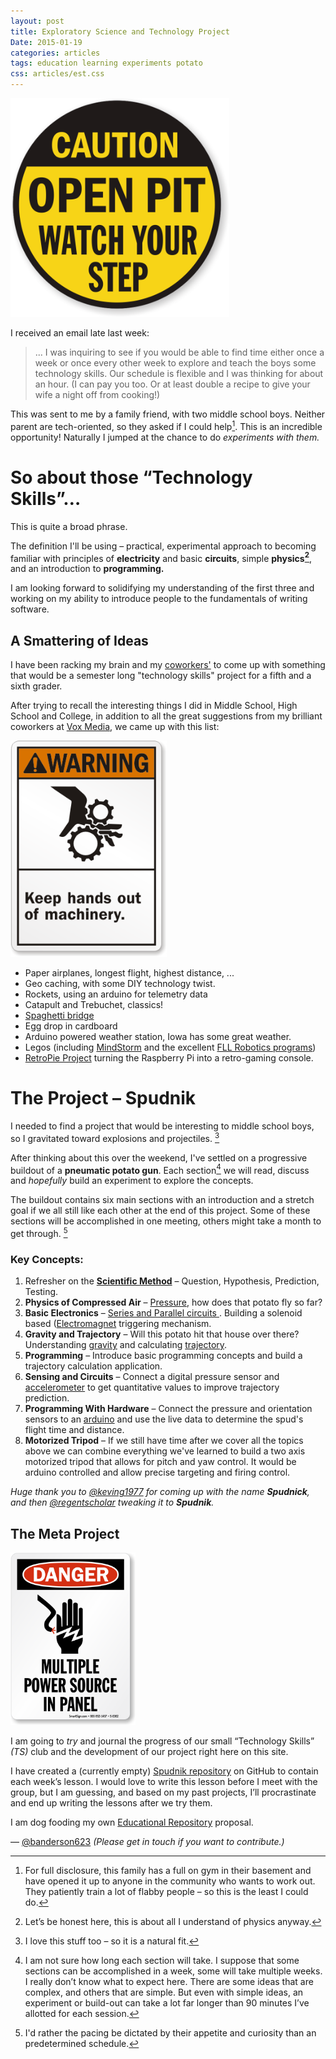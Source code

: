 ```yaml
---
layout: post
title: Exploratory Science and Technology Project
Date: 2015-01-19
categories: articles
tags: education learning experiments potato
css: articles/est.css
---
```


<img  src="/images/posts/exploratory-science/open-pit-caution.png" class="centered can_shrink" alt="Caution" width="350px"/>

I received an email late last week:

> ... I was inquiring to see if you would be able to find time either once a week or once every other week to explore and teach the boys some technology skills. Our schedule is flexible and I was thinking for about an hour. (I can pay you too. Or at least double a recipe to give your wife a night off from cooking!)

This was sent to me by a family friend, with two middle school boys. Neither parent are tech-oriented, so they asked if I could help[^workout]. This is an incredible opportunity! Naturally I jumped at the chance to do _experiments with them._

# So about those “Technology Skills”…

This is quite a broad phrase.

The definition I'll be using – practical, experimental approach to becoming familiar with principles of **electricity** and basic **circuits**, simple **physics[^physics]**, and an introduction to **programming.**

I am looking forward to solidifying my understanding of the first three and working on my ability to introduce people to the fundamentals of writing software.

## A Smattering of Ideas

I have been racking my brain and my [coworkers'](http://product.voxmedia.com) to come up with something that would be a semester long "technology skills" project for a fifth and a sixth grader.

After trying to recall the interesting things I did in Middle School, High School and College, in addition to all the great suggestions from my brilliant coworkers at [Vox Media](http://voxmedia.com), we came up with this list:

<img src="/images/posts/exploratory-science/hands-warning.gif" class="right can_shrink" alt="Caution" width="250px"/>

* Paper airplanes, longest flight, highest distance, ...
* Geo caching, with some DIY technology twist.
* Rockets, using an arduino for telemetry data
* Catapult and Trebuchet, classics!
* [Spaghetti bridge](https://www.google.com/search?q=spaghetti+bridge&espv=2&biw=1102&bih=740&source=lnms&tbm=isch&sa=X&ei=6N69VOuQOY7bsAS4yIDQCQ&ved=0CAYQ_AUoAQ)
* Egg drop in cardboard
* Arduino powered weather station, Iowa has some great weather.
* Legos (including [MindStorm](http://en.wikipedia.org/wiki/Lego_Mindstorms_NXT#Programming) and the excellent [FLL Robotics programs](http://www.usfirst.org/roboticsprograms/fll))
* [RetroPie Project](http://blog.petrockblock.com/retropie/) turning the Raspberry Pi into a retro-gaming console.

# The Project – Spudnik

I needed to find a project that would be interesting to middle school boys, so I gravitated toward explosions and projectiles. [^boom]

After thinking about this over the weekend, I've settled on a progressive buildout of a **pneumatic potato gun**. Each section[^time-line] we will read, discuss and _hopefully_ build an experiment to explore the concepts.

The buildout contains six main sections with an introduction and a stretch goal if we all still like each other at the end of this project. Some of these sections will be accomplished in one meeting, others might take a month to get through. [^pace]

### Key Concepts:

1. Refresher on the **[Scientific Method](http://en.wikipedia.org/wiki/Scientific_method)** – Question, Hypothesis, Prediction, Testing.
2. **Physics of Compressed Air** – [Pressure](http://en.wikipedia.org/wiki/Pressure), how does that potato fly so far?
3. **Basic Electronics** – [Series and Parallel circuits ](http://en.wikipedia.org/wiki/Series_and_parallel_circuits). Building a solenoid based ([Electromagnet](http://en.wikipedia.org/wiki/Electromagnet) triggering mechanism.
4. **Gravity and Trajectory** – Will this potato hit that house over there? Understanding [gravity](http://en.wikipedia.org/wiki/Gravitation) and calculating [trajectory](http://en.wikipedia.org/wiki/Trajectory).
5. **Programming** – Introduce basic programming concepts and build a trajectory calculation application.
6. **Sensing and Circuits** – Connect a digital pressure sensor and [accelerometer](http://en.wikipedia.org/wiki/Accelerometer) to get quantitative values to improve trajectory prediction.
7. **Programming With Hardware** – Connect the  pressure and orientation sensors to an [arduino](http://www.arduino.cc/) and use the live data to determine the spud's flight time and distance.
8. **Motorized Tripod** – If we still have time after we cover all the topics above we can combine everything we've learned to build a two axis motorized tripod that allows for pitch and yaw control. It would be arduino controlled and allow precise targeting and firing control.

_Huge thank you to [@keving1977](https://twitter.com/keving1977/status/557182766765596673) for coming up with the name **Spudnick**, and then [@regentscholar](https://twitter.com/regentscholar) tweaking it to **Spudnik**._

## The Meta Project

<img src="/images/posts/exploratory-science/multiple-power-sources.png" class="left can_shrink" alt="Caution" width="200px"/>

I am going to _try_ and journal the progress of our small “Technology Skills” _(TS)_ club and the development of our project right here on this site.

I have created a (currently empty) [Spudnik repository](https://github.com/banderson623/ProjectSpudnik) on GitHub to contain each week’s lesson. I would love to write this lesson before I meet with the group, but I am guessing, and based on my past projects, I’ll procrastinate and end up writing the lessons after we try them.

I am dog fooding my own [Educational Repository](/articles/2014/04/01/educational-repository-idea/) proposal.

&mdash; [@banderson623](http://twitter.com/banderson623) _(Please get in touch if you want to contribute.)_

[^workout]: For full disclosure, this family has a full on gym in their basement and have opened it up to anyone in the community who wants to work out. They patiently train a lot of flabby people – so this is the least I could do.

[^physics]: Let’s be honest here, this is about all I understand of physics anyway.

[^boom]: I love this stuff too – so it is a natural fit.

[^time-line]: I am not sure how long each section will take. I suppose that some sections can be accomplished in a week, some will take multiple weeks. I really don’t know what to expect here. There are some ideas that are complex, and others that are simple. But even with simple ideas, an experiment or build-out can take a lot far longer than 90 minutes I’ve allotted for each session.

[^pace]: I'd rather the pacing be dictated by their appetite and curiosity than an predetermined schedule.